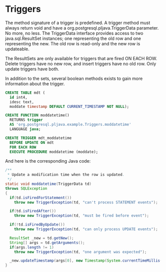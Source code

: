# Triggers

The method signature of a trigger is predefined. A trigger method must always
return void and have a org.postgresql.pljava.TriggerData parameter. No more, no
less. The TriggerData interface provides access to two java.sql.ResultSet
instances; one representing the old row and one representing the new. The old
row is read-only and the new row is updateable.

The ResultSets are only available for triggers that are fired ON EACH ROW.
Delete triggers have no new row, and insert triggers have no old row. Only
update triggers have both.

In addition to the sets, several boolean methods exists to gain more
information about the trigger.
```sql
CREATE TABLE mdt (
  id int4,
  idesc text,
  moddate timestamp DEFAULT CURRENT_TIMESTAMP NOT NULL);

CREATE FUNCTION moddatetime()
  RETURNS trigger
  AS 'org.postgresql.pljava.example.Triggers.moddatetime'
  LANGUAGE java;

CREATE TRIGGER mdt_moddatetime
  BEFORE UPDATE ON mdt
  FOR EACH ROW
  EXECUTE PROCEDURE moddatetime (moddate);
```
And here is the corresponding Java code:

```java
/**
 * Update a modification time when the row is updated.
 */
static void moddatetime(TriggerData td)
throws SQLException
{
  if(td.isFiredForStatement())
    throw new TriggerException(td, "can't process STATEMENT events");

  if(td.isFiredAfter())
    throw new TriggerException(td, "must be fired before event");

  if(!td.isFiredByUpdate())
    throw new TriggerException(td, "can only process UPDATE events");

  ResultSet _new = td.getNew();
  String[] args = td.getArguments();
  if(args.length != 1)
    throw new TriggerException(td, "one argument was expected");

  _new.updateTimestamp(args[0], new Timestamp(System.currentTimeMillis()));
}
```
